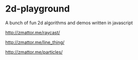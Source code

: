 2d-playground
=============

A bunch of fun 2d algorithms and demos written in javascript

http://zmattor.me/raycast/

http://zmattor.me/line_thing/

http://zmattor.me/particles/
